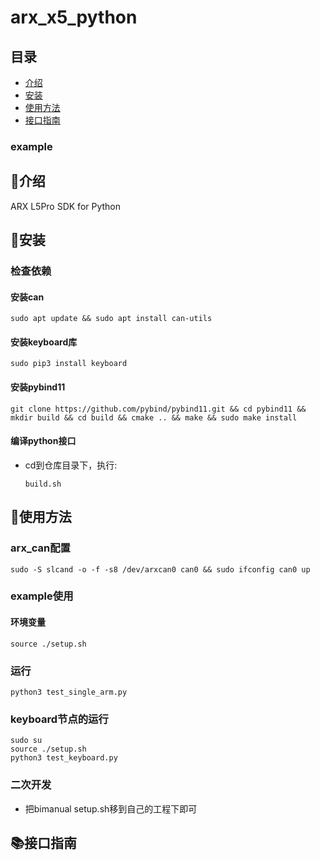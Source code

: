 # arx_x5_python

## 目录
- [介绍](#介绍)
- [安装](#安装)
- [使用方法](#使用方法)
- [接口指南](#接口指南)

### example

## 📖介绍
ARX L5Pro SDK for Python

## 🔧安装
### 检查依赖
#### 安装can
```
sudo apt update && sudo apt install can-utils
```
#### 安装keyboard库
```
sudo pip3 install keyboard
```
#### 安装pybind11
```
git clone https://github.com/pybind/pybind11.git && cd pybind11 && mkdir build && cd build && cmake .. && make && sudo make install
```

#### 编译python接口
* cd到仓库目录下，执行:
    ```
    build.sh
    ```

## 🚀使用方法
### arx_can配置
```
sudo -S slcand -o -f -s8 /dev/arxcan0 can0 && sudo ifconfig can0 up
```

### example使用
#### 环境变量
```
source ./setup.sh
```
### 运行
```
python3 test_single_arm.py
```
### keyboard节点的运行
```
sudo su
source ./setup.sh
python3 test_keyboard.py
```

### 二次开发
* 把bimanual setup.sh移到自己的工程下即可

## 📚接口指南